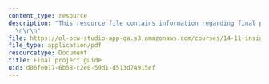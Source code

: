 ```yaml
---
content_type: resource
description: "This resource file contains information regarding final project guide.\r\
  \n\r\n"
file: https://ol-ocw-studio-app-qa.s3.amazonaws.com/courses/14-11-insights-from-game-theory-into-social-behavior-fall-2013/d06fe0176b58c2e059d1d513d74915ef_MIT14_11F13_Fina_Pro_Guide.pdf
file_type: application/pdf
resourcetype: Document
title: Final project guide
uid: d06fe017-6b58-c2e0-59d1-d513d74915ef
---
```

